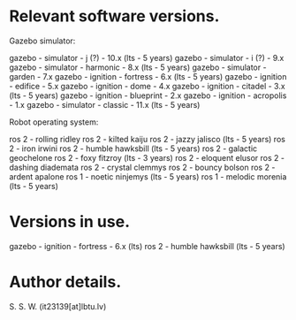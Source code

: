 # Relevant software versions.

Gazebo simulator:

gazebo - simulator - j (?) - 10.x (lts - 5 years)
gazebo - simulator - i (?) - 9.x
gazebo - simulator - harmonic - 8.x (lts - 5 years)
gazebo - simulator - garden - 7.x
gazebo - ignition - fortress - 6.x (lts - 5 years)
gazebo - ignition - edifice - 5.x
gazebo - ignition - dome - 4.x
gazebo - ignition - citadel - 3.x (lts - 5 years)
gazebo - ignition - blueprint - 2.x
gazebo - ignition - acropolis - 1.x
gazebo - simulator - classic - 11.x (lts - 5 years)

Robot operating system:

ros 2 - rolling ridley
ros 2 - kilted kaiju
ros 2 - jazzy jalisco (lts -  5 years)
ros 2 - iron irwini
ros 2 - humble hawksbill (lts - 5 years)
ros 2 - galactic geochelone
ros 2 - foxy fitzroy (lts - 3 years)
ros 2 - eloquent elusor
ros 2 - dashing diademata
ros 2 - crystal clemmys
ros 2 - bouncy bolson
ros 2 - ardent apalone
ros 1 - noetic ninjemys (lts - 5 years)
ros 1 - melodic morenia (lts - 5 years)

# Versions in use.

gazebo - ignition - fortress - 6.x (lts)
ros 2 - humble hawksbill (lts - 5 years)

# Author details.

S. S. W. (it23139[at]lbtu.lv)
